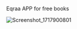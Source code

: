 Eqraa APP for free books



![Screenshot_1717900801](https://github.com/mohamedali209/Eqraa-app/assets/157232556/5ffb6788-4ee5-49c1-9ce6-db31be5416d4)
